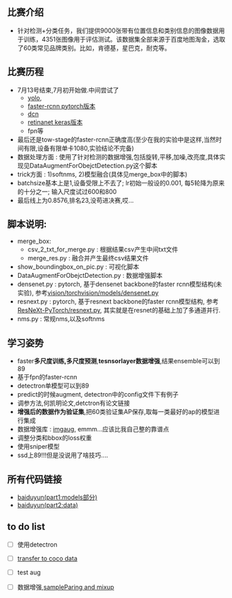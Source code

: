 ## 比赛介绍
- 针对检测+分类任务，我们提供9000张带有位置信息和类别信息的图像数据用于训练，4351张图像用于评估测试。该数据集全部来源于百度地图淘金，选取了60类常见品牌类别。比如，肯德基，星巴克，耐克等。

## 比赛历程
- 7月13号结束,7月初开始做.中间尝试了
    - [yolo](https://github.com/pjreddie/darknet),
    - [faster-rcnn pytorch版本](https://github.com/jwyang/faster-rcnn.pytorch)
    - [dcn](https://github.com/msracver/Deformable-ConvNets)
    - [retinanet keras版本](https://github.com/fizyr/keras-retinanet)
    - fpn等
- 最后还是tow-stage的faster-rcnn正确度高(至少在我的实验中是这样,当然时间有限,设备有限单卡1080,实验结论不完备)
- 数据处理方面 : 使用了针对检测的数据增强,包括旋转,平移,加噪,改亮度,具体实现见DataAugmentForObejctDetection.py这个脚本
- trick方面 : 1)softnms, 2)模型融合(具体见merge_box中的脚本)
- batchsize基本上是1,设备受限上不去了; lr初始一般设的0.001, 每5轮降为原来的十分之一; 输入尺度试过600和800
- 最后线上为0.8576,排名23,没苟进决赛,哎...

## 脚本说明:
- merge_box:
    - csv_2_txt_for_merge.py : 根据结果csv产生中间txt文件
    - merge_res.py : 融合并产生最终csv结果文件
- show_boundingbox_on_pic.py : 可视化脚本
- DataAugmentForObejctDetection.py : 数据增强脚本
- densenet.py : pytorch, 基于densenet backbone的faster rcnn模型结构(未实验), 参考[vision/torchvision/models/densenet.py](https://github.com/pytorch/vision/blob/master/torchvision/models/densenet.py)
- resnext.py : pytorch, 基于resnext backbone的faster rcnn模型结构, 参考[ResNeXt-PyTorch/resnext.py](https://github.com/miraclewkf/ResNeXt-PyTorch/blob/master/resnext.py), 其实就是在resnet的基础上加了多通道并行.
- nms.py : 常规nms,以及softnms

## 学习姿势
- faster**多尺度训练,多尺度预测**,**tesnsorlayer数据增强**,结果ensemble可以到89
- 基于fpn的faster-rcnn
- detectron单模型可以到89
- predict的时候augment, detectron中的config文件下有例子
- 调参方法,何凯明论文,detctron有论文链接
- **增强后的数据作为验证集**,把60类验证集AP保存,取每一类最好的ap的模型进行集成
- 数据增强库 : [imgaug](https://blog.csdn.net/u012897374/article/details/80142744), emmm...应该比我自己整的靠谱点
- 调整分类和bbox的loss权重
- 使用sniper模型
- ssd上89!!!但是没说用了啥技巧....

## 所有代码链接
- [baiduyun(part1:models部分)](https://pan.baidu.com/s/1BaXyPzJkpRCMlsC2saDnnA)
- [baiduyun(part2:data)](https://pan.baidu.com/s/1k9E_KsEtz5f0lbzX_2OjBg)

## to do list
- [ ] 使用detectron
- [ ] [transfer to coco data](https://blog.csdn.net/qq_15969343/article/details/80848175)
- [ ] test aug
- [ ] 数据增强,[sampleParing and mixup](https://kexue.fm/)

